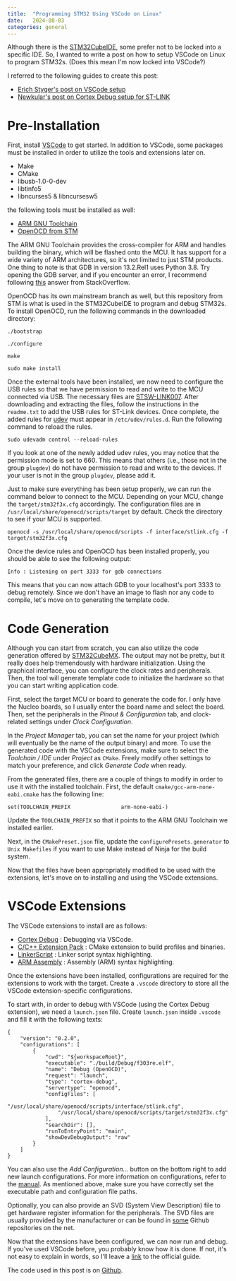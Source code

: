 ```yaml
---
title:  "Programming STM32 Using VSCode on Linux"
date:   2024-08-03
categories: general
---
```


Although there is the [STM32CubeIDE](https://www.st.com/en/development-tools/stm32cubeide.html), some prefer not to be locked into a specific IDE.
So, I wanted to write a post on how to setup VSCode on Linux to program STM32s.
(Does this mean I'm now locked into VSCode?)

I referred to the following guides to create this post:

- [Erich Styger's post on VSCode setup](https://mcuoneclipse.com/2021/05/01/visual-studio-code-for-c-c-with-arm-cortex-m-part-1/)
- [Newkular's post on Cortex Debug setup for ST-LINK](https://forum.electro-smith.com/t/st-link-and-cortex-debugger-on-ubuntu-24-04/5260)

# Pre-Installation

First, install [VSCode](https://code.visualstudio.com/download) to get started.
In addition to VSCode, some packages must be installed in order to utilize the tools and extensions later on.

- Make
- CMake
- libusb-1.0-0-dev 
- libtinfo5
- libncurses5 & libncursesw5

the following tools must be installed as well:

- [ARM GNU Toolchain](https://developer.arm.com/downloads/-/arm-gnu-toolchain-downloads)
- [OpenOCD from STM](https://github.com/STMicroelectronics/OpenOCD)

The ARM GNU Toolchain provides the cross-compiler for ARM and handles building the binary, which will be flashed onto the MCU.
It has support for a wide variety of ARM architectures, so it's not limited to just STM products.
One thing to note is that GDB in version 13.2.Rel1 uses Python 3.8.
Try opening the GDB server, and if you encounter an error, I recommend following [this](https://stackoverflow.com/a/77456816) answer from StackOverflow.

OpenOCD has its own mainstream branch as well, but this repository from STM is what is used in the STM32CubeIDE to program and debug STM32s.
To install OpenOCD, run the following commands in the downloaded directory:

```
./bootstrap
```
```
./configure
```
```
make
```
```
sudo make install
```

Once the external tools have been installed, we now need to configure the USB rules so that we have permission to read and write to the MCU connected via USB.
The necessary files are [STSW-LINK007](https://www.st.com/en/development-tools/stsw-link007.html).
After downloading and extracting the files, follow the instructions in the `readme.txt` to add the USB rules for ST-Link devices.
Once complete, the added rules for [udev](https://unix.stackexchange.com/questions/550037/how-does-udev-uevent-work) must appear in `/etc/udev/rules.d`.
Run the following command to reload the rules.

```
sudo udevadm control --reload-rules
```

If you look at one of the newly added udev rules, you may notice that the permission mode is set to 660.
This means that others (i.e., those not in the group `plugdev`) do not have permission to read and write to the devices.
If your user is not in the group `plugdev`, please add it.

Just to make sure everything has been setup properly, we can run the command below to connect to the MCU.
Depending on your MCU, change the `target/stm32f3x.cfg` accordingly.
The configuration files are in `/usr/local/share/openocd/scripts/target` by default.
Check the directory to see if your MCU is supported.

```
openocd -s /usr/local/share/openocd/scripts -f interface/stlink.cfg -f target/stm32f3x.cfg
```

Once the device rules and OpenOCD has been installed properly, you should be able to see the following output:

```
Info : Listening on port 3333 for gdb connections
```

This means that you can now attach GDB to your localhost's port 3333 to debug remotely.
Since we don't have an image to flash nor any code to compile, let's move on to generating the template code.

# Code Generation

Although you can start from scratch, you can also utilize the code generation offered by [STM32CubeMX](https://www.st.com/en/development-tools/stm32cubemx.html).
The output may not be pretty, but it really does help tremendously with hardware initialization.
Using the graphical interface, you can configure the clock rates and peripherals.
Then, the tool will generate template code to initialize the hardware so that you can start writing application code.

First, select the target MCU or board to generate the code for.
I only have the Nucleo boards, so I usually enter the board name and select the board.
Then, set the peripherals in the *Pinout & Configuration* tab, and clock-related settings under *Clock Configuration*.

In the *Project Manager* tab, you can set the name for your project (which will eventually be the name of the output binary) and more.
To use the generated code with the VSCode extensions, make sure to select the *Toolchain / IDE* under *Project* as `CMake`.
Freely modify other settings to match your preference, and click *Generate Code* when ready.

From the generated files, there are a couple of things to modify in order to use it with the installed toolchain.
First, the default `cmake/gcc-arm-none-eabi.cmake` has the following line:

```
set(TOOLCHAIN_PREFIX                arm-none-eabi-)
```

Update the `TOOLCHAIN_PREFIX` so that it points to the ARM GNU Toolchain we installed earlier.

Next, in the `CMakePreset.json` file, update the `configurePresets.generator` to `Unix Makefiles` if you want to use Make instead of Ninja for the build system.

Now that the files have been appropriately modified to be used with the extensions, let's move on to installing and using the VSCode extensions.

# VSCode Extensions

The VSCode extensions to install are as follows:

- [Cortex Debug](https://marketplace.visualstudio.com/items?itemName=marus25.cortex-debug) : Debugging via VSCode.
- [C/C++ Extension Pack](https://marketplace.visualstudio.com/items?itemName=ms-vscode.cpptools-extension-pack) : CMake extension to build profiles and binaries.
- [LinkerScript](https://marketplace.visualstudio.com/items?itemName=ZixuanWang.linkerscript) : Linker script syntax highlighting.
- [ARM Assembly](https://marketplace.visualstudio.com/items?itemName=dan-c-underwood.arm) : Assembly (ARM) syntax highlighting.

Once the extensions have been installed, configurations are required for the extensions to work with the target.
Create a `.vscode` directory to store all the VSCode extension-specific configurations.

To start with, in order to debug with VSCode (using the Cortex Debug extension), we need a `launch.json` file.
Create `launch.json` inside `.vscode` and fill it with the following texts:

```
{
    "version": "0.2.0",
    "configurations": [
        {
            "cwd": "${workspaceRoot}",
            "executable": "./build/Debug/f303re.elf",
            "name": "Debug (OpenOCD)",
            "request": "launch",
            "type": "cortex-debug",
            "servertype": "openocd",
            "configFiles": [
                "/usr/local/share/openocd/scripts/interface/stlink.cfg",
                "/usr/local/share/openocd/scripts/target/stm32f3x.cfg"
            ],
            "searchDir": [],
            "runToEntryPoint": "main",
            "showDevDebugOutput": "raw"
        }
    ]
}
```

You can also use the *Add Configuration...* button on the bottom right to add new launch configurations.
For more information on configurations, refer to the [manual](https://code.visualstudio.com/docs/cpp/launch-json-reference).
As mentioned above, make sure you have correctly set the executable path and configuration file paths.

Optionally, you can also provide an SVD (System View Description) file to get hardware register information for the peripherals.
The SVD files are usually provided by the manufacturer or can be found in [some](https://github.com/tinygo-org/stm32-svd) Github repositories on the net.

Now that the extensions have been configured, we can now run and debug.
If you've used VSCode before, you probably know how it is done.
If not, it's not easy to explain in words, so I'll leave a [link](https://code.visualstudio.com/docs/editor/debugging) to the official guide.

The code used in this post is on [Github](https://github.com/thinkty/f303re-template).
